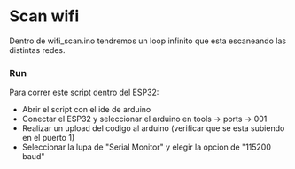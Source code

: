 # Scan wifi

Dentro de wifi_scan.ino tendremos un loop infinito que esta escaneando las distintas redes.

### Run

Para correr este script dentro del ESP32:

- Abrir el script con el ide de arduino
- Conectar el ESP32 y seleccionar el arduino en tools -> ports -> 001
- Realizar un upload del codigo al arduino (verificar que se esta subiendo en el puerto 1)
- Seleccionar la lupa de "Serial Monitor" y elegir la opcion de "115200 baud"